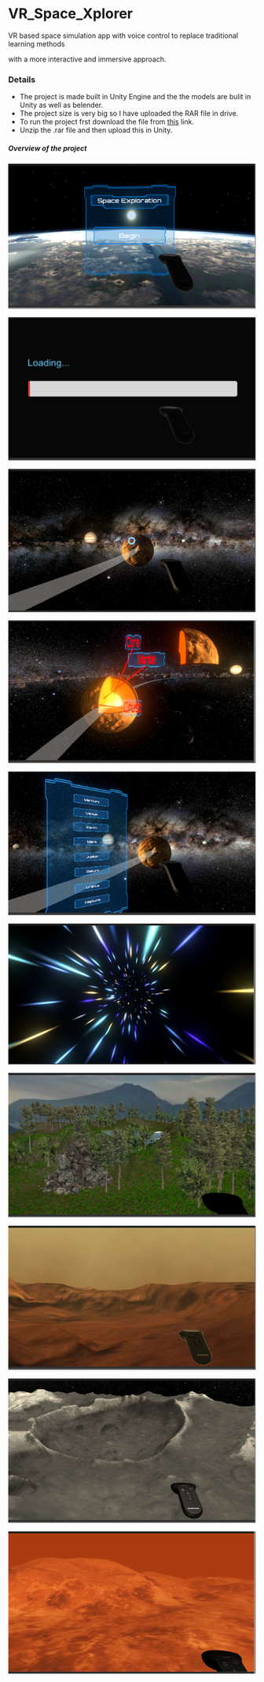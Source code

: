 # VR_Space_Xplorer

VR based space simulation app with voice control  to replace traditional learning methods

with a more interactive and immersive approach.

### **Details**

* The project is made built in Unity Engine and the the models are bulit in Unity as well as belender.
* The project size is very big so I have uploaded the RAR file in drive.
* To run the project frst download the file from [this](https://drive.google.com/file/d/17vwVHaql56WEw6-Z26zz7UBGswMzbqBh/view?usp=sharing) link.
* Unzip the .rar file and then upload this in Unity.

##### Overview of the project

![Main Menu](Project_screenshots/MainMenu.PNG)

![Loading](Project_Screenshots\LoadingScreen.PNG)

![Space Explorer](Project_Screenshots\SpaceExplorer.PNG)

![Warpping](Project_Screenshots\InnerCoreInfo.PNG)

![Teleport](Project_Screenshots\TeleportPanel.PNG)

![Warpping](Project_Screenshots\TeleportEffect.PNG)

![Earth](Project_Screenshots\Earth.PNG)

![Warpping](Project_Screenshots\Mars.PNG)

![Warpping](Project_Screenshots\Mercury.PNG)

![Warpping](Project_Screenshots\Venus.PNG)
